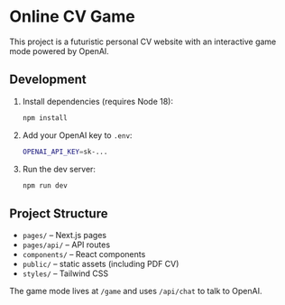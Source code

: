 # Online CV Game

This project is a futuristic personal CV website with an interactive game mode powered by OpenAI.

## Development

1. Install dependencies (requires Node 18):
   ```bash
   npm install
   ```
2. Add your OpenAI key to `.env`:
   ```bash
   OPENAI_API_KEY=sk-...
   ```
3. Run the dev server:
   ```bash
   npm run dev
   ```

## Project Structure

- `pages/` – Next.js pages
- `pages/api/` – API routes
- `components/` – React components
- `public/` – static assets (including PDF CV)
- `styles/` – Tailwind CSS

The game mode lives at `/game` and uses `/api/chat` to talk to OpenAI.
